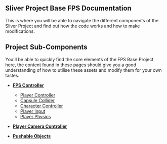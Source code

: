 ## Sliver Project Base FPS Documentation

This is where you will be able to navigate the different components of the Sliver Project and find out how the code works and how to make modifications.

## Project Sub-Components

You'll be able to quickly find the core elements of the FPS Base Project here, the content found in these pages should give you a good understanding of how to utilise these assets and modify them for your own tastes.

- [**FPS Controller**](controller.md)

	- [Player Controller](player-controller.md)
    - [Capsule Collider](capsule-collider.md)
    - [Character Controller](character-controller.md)
    - [Player Input](player-input.md)
    - [Player Physics](player-physics.md)

- [**Player Camera Controller**](camera-controller.md)

- [**Pushable Objects**](pushable-objects.md)
